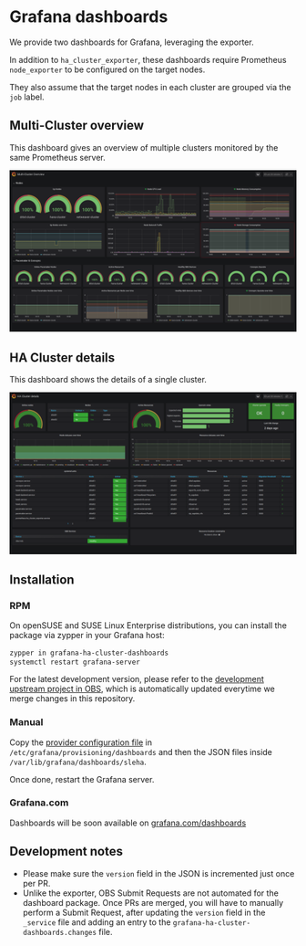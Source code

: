 # Grafana dashboards

We provide two dashboards for Grafana, leveraging the exporter.

In addition to `ha_cluster_exporter`, these dashboards require Prometheus `node_exporter` to be configured on the target nodes.

They also assume that the target nodes in each cluster are grouped via the `job` label.

## Multi-Cluster overview

This dashboard gives an overview of multiple clusters monitored by the same Prometheus server.

![Multi-Cluster overview](screenshot-multi.png)

## HA Cluster details

This dashboard shows the details of a single cluster.

![HA Cluster details](screenshot-detail.png)


## Installation

### RPM 

On openSUSE and SUSE Linux Enterprise distributions, you can install the package via zypper in your Grafana host:
```
zypper in grafana-ha-cluster-dashboards
systemctl restart grafana-server
```

For the latest development version, please refer to the [development upstream project in OBS](https://build.opensuse.org/project/show/network:ha-clustering:sap-deployments:devel), which is automatically updated everytime we merge changes in this repository. 

### Manual

Copy the [provider configuration file](provider-sleha.yaml) in `/etc/grafana/provisioning/dashboards` and then the JSON files inside `/var/lib/grafana/dashboards/sleha`.

Once done, restart the Grafana server.

### Grafana.com

Dashboards will be soon available on [grafana.com/dashboards](https://grafana.com/dashboards)

## Development notes

- Please make sure the `version` field in the JSON is incremented just once per PR.
- Unlike the exporter, OBS Submit Requests are not automated for the dashboard package. Once PRs are merged, you will have to manually perform a Submit Request, after updating the `version` field in the `_service` file and adding an entry to the `grafana-ha-cluster-dashboards.changes` file.    

